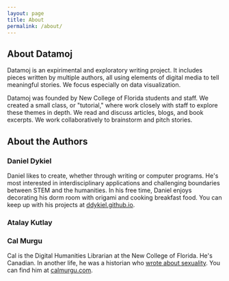 ```yaml
---
layout: page
title: About
permalink: /about/
---
```


## About Datamoj

Datamoj is an expirimental and exploratory writing project. It includes pieces written by multiple authors, all using elements of digital media to tell meaningful stories. We focus especially on data visualization.  

Datamoj was founded by New College of Florida students and staff. We created a small class, or "tutorial," where work closely with staff to explore these themes in depth. We read and discuss articles, blogs, and book excerpts. We work collaboratively to brainstorm and pitch stories.

## About the Authors

### Daniel Dykiel  
Daniel likes to create, whether through writing or computer programs. He's most interested in interdisciplinary applications and challenging boundaries between STEM and the humanities. In his free time, Daniel enjoys decorating his dorm room with origami and cooking breakfast food. You can keep up with his projects at [ddykiel.github.io](https://ddykiel.github.io/).

### Atalay Kutlay

### Cal Murgu
Cal is the Digital Humanities Librarian at the New College of Florida. He's Canadian. In another life, he was a historian who [wrote about sexuality](https://onlinelibrary.wiley.com/doi/full/10.1111/1468-0424.12293). You can find him at [calmurgu.com](https://calmurgu.com).

